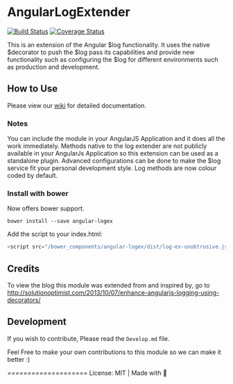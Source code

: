 AngularLogExtender
==================
[![Build Status](https://travis-ci.org/lwhiteley/AngularLogExtender.svg?branch=master)](https://travis-ci.org/lwhiteley/AngularLogExtender)
[![Coverage Status](https://coveralls.io/repos/github/ferronrsmith/AngularLogExtender/badge.svg?branch=master)](https://coveralls.io/github/ferronrsmith/AngularLogExtender?branch=master)

This is an extension of the Angular $log functionality.
It uses the native $decorator to push the $log pass its capabilities and provide new
functionality such as configuring the $log for different environments such as
production and development.

## How to Use

Please view our [wiki](https://github.com/lwhiteley/AngularLogExtender/wiki) for detailed documentation.


### Notes

You can include the module in your AngularJS Application and it does all the work immediately.
Methods native to the log extender are not publicly available in your AngularJs
Application so this extension can be used as a standalone plugin.
Advanced configurations can be done to make the $log service fit
your personal development style. Log methods are now colour coded by default.


### Install with bower

Now offers bower support.

`bower install --save angular-logex `

Add the script to your index.html:
```javascript
<script src="/bower_components/angular-logex/dist/log-ex-unobtrusive.js"></script>
```

## Credits
To view the blog this module was extended from and inspired by, go to
http://solutionoptimist.com/2013/10/07/enhance-angularjs-logging-using-decorators/

## Development

If you wish to contribute, Please read the `Develop.md` file.

Feel Free to make your own contributions to this module so we can make it better :)

====================
License: MIT |   Made with :green_heart:
